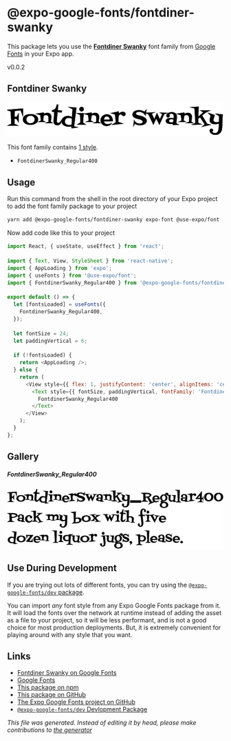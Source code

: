 # @expo-google-fonts/fontdiner-swanky

This package lets you use the [**Fontdiner Swanky**](https://fonts.google.com/specimen/Fontdiner+Swanky) font family from [Google Fonts](https://fonts.google.com/) in your Expo app.

v0.0.2

## Fontdiner Swanky

![Fontdiner Swanky](./font-family.png)

This font family contains [1 style](#gallery).

- `FontdinerSwanky_Regular400`

## Usage

Run this command from the shell in the root directory of your Expo project to add the font family package to your project
```sh
yarn add @expo-google-fonts/fontdiner-swanky expo-font @use-expo/font
```

Now add code like this to your project
```js
import React, { useState, useEffect } from 'react';

import { Text, View, StyleSheet } from 'react-native';
import { AppLoading } from 'expo';
import { useFonts } from '@use-expo/font';
import { FontdinerSwanky_Regular400 } from '@expo-google-fonts/fontdiner-swanky';

export default () => {
  let [fontsLoaded] = useFonts({
    FontdinerSwanky_Regular400,
  });

  let fontSize = 24;
  let paddingVertical = 6;

  if (!fontsLoaded) {
    return <AppLoading />;
  } else {
    return (
      <View style={{ flex: 1, justifyContent: 'center', alignItems: 'center' }}>
        <Text style={{ fontSize, paddingVertical, fontFamily: 'FontdinerSwanky_Regular400' }}>
          FontdinerSwanky_Regular400
        </Text>
      </View>
    );
  }
};

```

## Gallery

##### FontdinerSwanky_Regular400
![FontdinerSwanky_Regular400](./bf7bb77a0222af06961048f7335a7c3ced76ac59796882a14738b145a87f9b7a.ttf.png)


## Use During Development

If you are trying out lots of different fonts, you can try using the [`@expo-google-fonts/dev` package](https://www.npmjs.com/package/@expo-google-fonts/dev).

You can import *any* font style from any Expo Google Fonts package from it. It will load the fonts
over the network at runtime instead of adding the asset as a file to your project, so it will be 
less performant, and is not a good choice for most production deployments. But, it is extremely convenient
for playing around with any style that you want.

## Links

- [Fontdiner Swanky on Google Fonts](https://fonts.google.com/specimen/Fontdiner+Swanky)
- [Google Fonts](https://fonts.google.com/)
- [This package on npm](https://www.npmjs.com/package/@expo-google-fonts/fontdiner-swanky)
- [This package on GitHub](https://github.com/expo/google-fonts/tree/master/font-packages/fontdiner-swanky)
- [The Expo Google Fonts project on GitHub](https://github.com/expo/google-fonts)
- [`@expo-google-fonts/dev` Devlopment Package](https://github.com/expo/google-fonts/tree/master/font-packages/dev)


*This file was generated. Instead of editing it by head, please make contributions to [the generator](https://github.com/expo/google-fonts/tree/master/packages/generator)*
